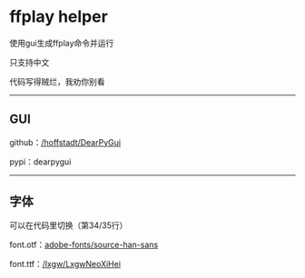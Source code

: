 # ffplay helper

使用gui生成ffplay命令并运行

只支持中文

代码写得贼烂，我劝你别看

---

## GUI

github：[/hoffstadt/DearPyGui](https://github.com/hoffstadt/DearPyGui)

pypi：dearpygui

---

## 字体

可以在代码里切换（第34/35行）

font.otf：[adobe-fonts/source-han-sans](https://github.com/adobe-fonts/source-han-sans)

font.ttf：[/lxgw/LxgwNeoXiHei](https://github.com/lxgw/LxgwNeoXiHei)
